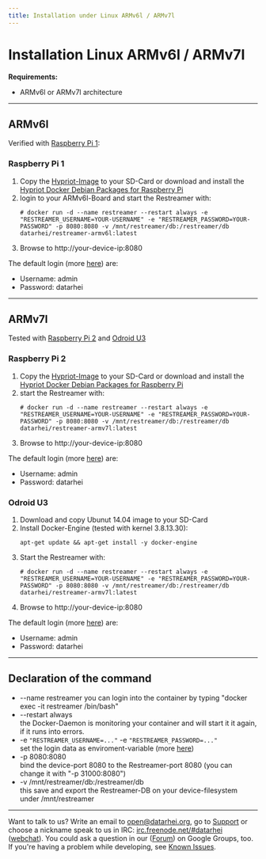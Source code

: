 ```yaml
---
title: Installation under Linux ARMv6l / ARMv7l
---
```


# Installation Linux ARMv6l / ARMv7l

**Requirements:**

* ARMv6l or ARMv7l architecture

---
## ARMv6l
Verified with <a target= "_blank" href="https://www.raspberrypi.org/products/model-b-plus/">Raspberry Pi 1</a>:

### Raspberry Pi 1

1. Copy the <a target= "_blank" href="http://blog.hypriot.com/getting-started-with-docker-on-your-arm-device/">Hypriot-Image</a> to your SD-Card or download and install the <a target= "_blank" href="http://blog.hypriot.com/downloads/#hypriot-docker-debian-dackages-for-raspberry-pi">Hypriot Docker Debian Packages for Raspberry Pi</a>  
2. login to your ARMv6l-Board and start the Restreamer with:    
   ```
   # docker run -d --name restreamer --restart always -e "RESTREAMER_USERNAME=YOUR-USERNAME" -e "RESTREAMER_PASSWORD=YOUR-PASSWORD" -p 8080:8080 -v /mnt/restreamer/db:/restreamer/db datarhei/restreamer-armv6l:latest
   ```
3. Browse to http://your-device-ip:8080

The default login (more [here](references-environment-vars.html#login-security)) are:

* Username: admin
* Password: datarhei

---

## ARMv7l
Tested with <a target= "_blank" href="https://www.raspberrypi.org/products/raspberry-pi-2-model-b/">Raspberry Pi 2</a> and <a target= "_blank" href="http://www.hardkernel.com/main/products/prdt_info.php?g_code=g138745696275">Odroid U3</a>

### Raspberry Pi 2

1. Copy the <a target= "_blank" href="http://blog.hypriot.com/getting-started-with-docker-on-your-arm-device/">Hypriot-Image</a> to your SD-Card or download and install the <a target= "_blank" href="http://blog.hypriot.com/downloads/#hypriot-docker-debian-dackages-for-raspberry-pi">Hypriot Docker Debian Packages for Raspberry Pi</a>  
2. start the Restreamer with:    
   ```
   # docker run -d --name restreamer --restart always -e "RESTREAMER_USERNAME=YOUR-USERNAME" -e "RESTREAMER_PASSWORD=YOUR-PASSWORD" -p 8080:8080 -v /mnt/restreamer/db:/restreamer/db datarhei/restreamer-armv7l:latest
   ```
3. Browse to http://your-device-ip:8080

The default login (more [here](references-environment-vars.html#login-security)) are:

* Username: admin
* Password: datarhei

### Odroid U3

1. Download and copy Ubunut 14.04 image to your SD-Card
2. Install Docker-Engine (tested with kernel 3.8.13.30):    
   ```
   apt-get update && apt-get install -y docker-engine
   ```
3. Start the Restreamer with:    
   ```
   # docker run -d --name restreamer --restart always -e "RESTREAMER_USERNAME=YOUR-USERNAME" -e "RESTREAMER_PASSWORD=YOUR-PASSWORD" -p 8080:8080 -v /mnt/restreamer/db:/restreamer/db datarhei/restreamer-armv7l:latest
   ```
4. Browse to http://your-device-ip:8080

The default login (more [here](references-environment-vars.html#login-security)) are:

* Username: admin
* Password: datarhei

---

## Declaration of the command

* --name restreamer
  you can login into the container by typing "docker exec -it restreamer /bin/bash"
* --restart always   
  the Docker-Daemon is monitoring your container and will start it it again, if it runs into errors. 
* -e `"RESTREAMER_USERNAME=..."` -e `"RESTREAMER_PASSWORD=..."`   
  set the login data as enviroment-variable (more [here](references-environment-vars.html#login-security))
* -p 8080:8080   
  bind the device-port 8080 to the Restreamer-port 8080 (you can change it with "-p 31000:8080")
* -v /mnt/restreamer/db:/restreamer/db   
  this save and export the Restreamer-DB on your device-filesystem under /mnt/restreamer

---
Want to talk to us? Write an email to <a href="mailto:open@datarhei.org?subject=Datarhei/Restreamer">open@datarhei.org</a>, go to [Support](../support.html) or choose a nickname speak to us in IRC: <a href="irc://irc.freenode.net#datarhei">irc.freenode.net/#datarhei</a> (<a target= "_blank" href="https://webchat.freenode.net/?channels=datarhei">webchat</a>). You could ask a question in our (<a target= "_blank" href="https://groups.google.com/forum/#!forum/datarhei">Forum</a>) on Google Groups, too. If you're having a problem while developing, see <a target= "_blank" href="https://github.com/datarhei/restreamer/issues">Known Issues</a>.
